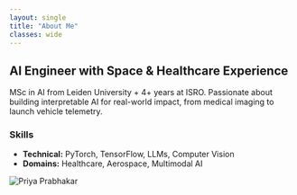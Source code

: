 ```yaml
---
layout: single
title: "About Me"
classes: wide
---
```


<div class="about-container">
  <div class="about-text">
    <h2>AI Engineer with Space & Healthcare Experience</h2>
    <p>
      MSc in AI from Leiden University + 4+ years at ISRO. 
      Passionate about building interpretable AI for real-world impact, 
      from medical imaging to launch vehicle telemetry.
    </p>
    <h3>Skills</h3>
    <ul>
      <li><strong>Technical:</strong> PyTorch, TensorFlow, LLMs, Computer Vision</li>
      <li><strong>Domains:</strong> Healthcare, Aerospace, Multimodal AI</li>
    </ul>
  </div>
  <div class="about-image">
    <img src="/assets/images/priya-profile.jpg" alt="Priya Prabhakar">
  </div>
</div>